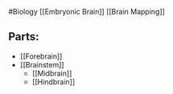 #Biology
[[Embryonic Brain]]
[[Brain Mapping]]
## Parts:
* [[Forebrain]]
* [[Brainstem]]
	* [[Midbrain]]
	* [[Hindbrain]]